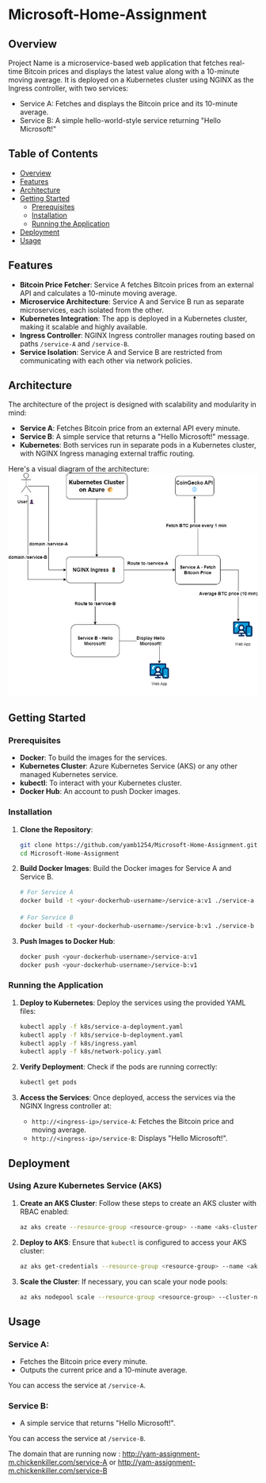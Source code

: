 # **Microsoft-Home-Assignment**

## **Overview**


Project Name is a microservice-based web application that fetches real-time Bitcoin prices and displays the latest value along with a 10-minute moving average. It is deployed on a Kubernetes cluster using NGINX as the Ingress controller, with two services:
- Service A: Fetches and displays the Bitcoin price and its 10-minute average.
- Service B: A simple hello-world-style service returning "Hello Microsoft!"


## **Table of Contents**
- [Overview](#overview)
- [Features](#features)
- [Architecture](#architecture)
- [Getting Started](#getting-started)
  - [Prerequisites](#prerequisites)
  - [Installation](#installation)
  - [Running the Application](#running-the-application)
- [Deployment](#deployment)
- [Usage](#usage)

## **Features**
- **Bitcoin Price Fetcher**: Service A fetches Bitcoin prices from an external API and calculates a 10-minute moving average.
- **Microservice Architecture**: Service A and Service B run as separate microservices, each isolated from the other.
- **Kubernetes Integration**: The app is deployed in a Kubernetes cluster, making it scalable and highly available.
- **Ingress Controller**: NGINX Ingress controller manages routing based on paths `/service-A` and `/service-B`.
- **Service Isolation**: Service A and Service B are restricted from communicating with each other via network policies.

## **Architecture**

The architecture of the project is designed with scalability and modularity in mind:
- **Service A**: Fetches Bitcoin price from an external API every minute.
- **Service B**: A simple service that returns a "Hello Microsoft!" message.
- **Kubernetes**: Both services run in separate pods in a Kubernetes cluster, with NGINX Ingress managing external traffic routing.

Here's a visual diagram of the architecture:
![alt text](<FlowDiagram.png>)


## **Getting Started**

### **Prerequisites**
- **Docker**: To build the images for the services.
- **Kubernetes Cluster**: Azure Kubernetes Service (AKS) or any other managed Kubernetes service.
- **kubectl**: To interact with your Kubernetes cluster.
- **Docker Hub**: An account to push Docker images.

### **Installation**

1. **Clone the Repository**:
   ```bash
   git clone https://github.com/yamb1254/Microsoft-Home-Assignment.git
   cd Microsoft-Home-Assignment
   ```

2. **Build Docker Images**:
   Build the Docker images for Service A and Service B.
   ```bash
   # For Service A
   docker build -t <your-dockerhub-username>/service-a:v1 ./service-a
   
   # For Service B
   docker build -t <your-dockerhub-username>/service-b:v1 ./service-b
   ```

3. **Push Images to Docker Hub**:
   ```bash
   docker push <your-dockerhub-username>/service-a:v1
   docker push <your-dockerhub-username>/service-b:v1
   ```

### **Running the Application**

1. **Deploy to Kubernetes**:
   Deploy the services using the provided YAML files:
   ```bash
   kubectl apply -f k8s/service-a-deployment.yaml
   kubectl apply -f k8s/service-b-deployment.yaml
   kubectl apply -f k8s/ingress.yaml
   kubectl apply -f k8s/network-policy.yaml
   ```

2. **Verify Deployment**:
   Check if the pods are running correctly:
   ```bash
   kubectl get pods
   ```

3. **Access the Services**:
   Once deployed, access the services via the NGINX Ingress controller at:
   - `http://<ingress-ip>/service-A`: Fetches the Bitcoin price and moving average.
   - `http://<ingress-ip>/service-B`: Displays "Hello Microsoft!".

## **Deployment**

### **Using Azure Kubernetes Service (AKS)**

1. **Create an AKS Cluster**:
   Follow these steps to create an AKS cluster with RBAC enabled:
   ```bash
   az aks create --resource-group <resource-group> --name <aks-cluster-name> --enable-rbac
   ```

2. **Deploy to AKS**:
   Ensure that `kubectl` is configured to access your AKS cluster:
   ```bash
   az aks get-credentials --resource-group <resource-group> --name <aks-cluster-name>
   ```

3. **Scale the Cluster**:
   If necessary, you can scale your node pools:
   ```bash
   az aks nodepool scale --resource-group <resource-group> --cluster-name <aks-cluster-name> --nodepool-name <nodepool-name> --node-count 3
   ```

## **Usage**

### **Service A**:
- Fetches the Bitcoin price every minute.
- Outputs the current price and a 10-minute average.
  
You can access the service at `/service-A`.

### **Service B**:
- A simple service that returns "Hello Microsoft!".

You can access the service at `/service-B`.

The domain that are running now :
   http://yam-assignment-m.chickenkiller.com/service-A 
   or
   http://yam-assignment-m.chickenkiller.com/service-B

